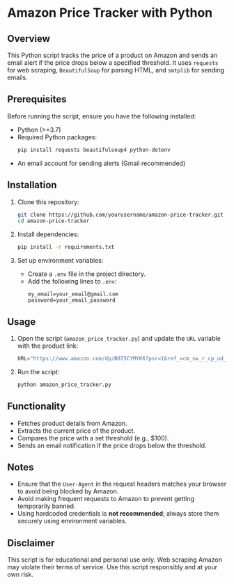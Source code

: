 # Amazon Price Tracker with Python

## Overview
This Python script tracks the price of a product on Amazon and sends an email alert if the price drops below a specified threshold. It uses `requests` for web scraping, `BeautifulSoup` for parsing HTML, and `smtplib` for sending emails.

## Prerequisites
Before running the script, ensure you have the following installed:
- Python (>=3.7)
- Required Python packages:
  ```bash
  pip install requests beautifulsoup4 python-dotenv
  ```
- An email account for sending alerts (Gmail recommended)

## Installation
1. Clone this repository:
   ```bash
   git clone https://github.com/yourusername/amazon-price-tracker.git
   cd amazon-price-tracker
   ```

2. Install dependencies:
   ```bash
   pip install -r requirements.txt
   ```

3. Set up environment variables:
   - Create a `.env` file in the project directory.
   - Add the following lines to `.env`:
     ```
     my_email=your_email@gmail.com
     password=your_email_password
     ```

## Usage
1. Open the script (`amazon_price_tracker.py`) and update the `URL` variable with the product link:
   ```python
   URL="https://www.amazon.com/dp/B075CYMYK6?psc=1&ref_=cm_sw_r_cp_ud_ct_FM9M699VKHTT47YD50Q6"
   ```

2. Run the script:
   ```bash
   python amazon_price_tracker.py
   ```

## Functionality
- Fetches product details from Amazon.
- Extracts the current price of the product.
- Compares the price with a set threshold (e.g., $100).
- Sends an email notification if the price drops below the threshold.

## Notes
- Ensure that the `User-Agent` in the request headers matches your browser to avoid being blocked by Amazon.
- Avoid making frequent requests to Amazon to prevent getting temporarily banned.
- Using hardcoded credentials is **not recommended**; always store them securely using environment variables.

## Disclaimer
This script is for educational and personal use only. Web scraping Amazon may violate their terms of service. Use this script responsibly and at your own risk.

